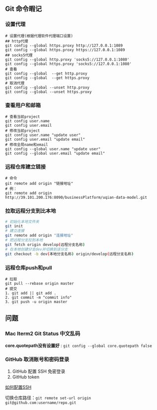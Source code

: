 ## Git 命令暇记

### 设置代理

```shell
# 设置代理(根据代理软件代理端口设置)
## http代理
git config --global https.proxy http://127.0.0.1:1089
git config --global https.proxy https://127.0.0.1:1089
## socks5代理
git config --global http.proxy 'socks5://127.0.0.1:1080'
git config --global https.proxy 'socks5://127.0.0.1:1080'
# 查看
git config --global  --get http.proxy
git config --global  --get https.proxy
# 取消代理
git config --global --unset http.proxy
git config --global --unset https.proxy
```

### 查看用户和邮箱

```shell
# 查看当前project
git config user.name   
git config user.email
# 修改当前project
git config user.name "update user"
git config user.email "update email"
# 修改全局name和email
git config --global user.name "update user"
git config --global user.email "update email"
```

### 远程仓库建立链接

```shell
# 命令
git remote add origin "链接地址"
# 例：
git remote add origin  http://39.101.200.176:8090/businessPlatform/uqian-data-model.git
```

### 拉取远程分支到比本地

```bash
# 初始化本地文件夹
git init
# 建立连接
git remote add origin "连接地址"
# 把远程分支拉到本地
git fetch origin develop(远程分支名称)
# 在本地创建分支dev并切换到该分支
git checkout -b dev(本地分支名称) origin/develop(远程分支名称)
```

### 远程仓库push和pull

```shell
# 拉取
git pull --rebase origin master
# 提交
1. git add || git add . 
2. git commit -m "commit info"
3. git push -u origin master
```



## 问题

### Mac Iterm2 Git Status 中文乱码

**core.quotepath没有设置好** : `git config --global core.quotepath false`



### GitHub 取消账号和密码登录

1.  GitHub 配置 SSH 免密登录
2. GitHub token

[如何配置SSH](https://www.cnblogs.com/zhoulujun/p/15141608.html)

切换仓库路径：`git remote set-url origin git@github.com:username/repo.git`

